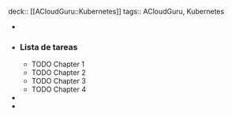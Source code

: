 deck:: [[ACloudGuru::Kubernetes]]
tags:: ACloudGuru, Kubernetes

-
- ### Lista de tareas
	- TODO Chapter 1
	- TODO Chapter 2
	- TODO Chapter 3
	- TODO Chapter 4
-
-